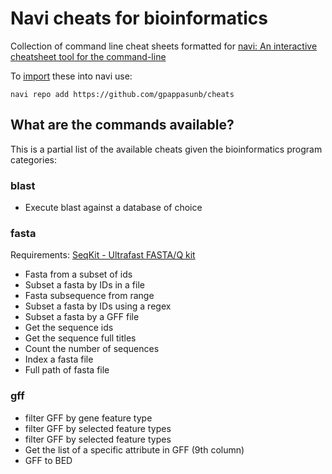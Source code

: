# Navi cheats for bioinformatics

Collection of command line cheat sheets formatted for [navi: An interactive cheatsheet tool for the command-line](https://github.com/denisidoro/navi)

To [import](https://github.com/denisidoro/navi#cheatsheet-repositories) these into navi use:

    navi repo add https://github.com/gpappasunb/cheats 


## What are the commands available?

This is a partial list of the available cheats given the bioinformatics program categories:

### blast

* Execute blast against a database of choice

### fasta

Requirements: [SeqKit - Ultrafast FASTA/Q kit](https://bioinf.shenwei.me/seqkit/)

* Fasta from a subset of ids
* Subset a fasta by IDs in a file
* Fasta subsequence from range
* Subset a fasta by IDs using a regex 
* Subset a fasta by a GFF file
* Get the sequence ids
* Get the sequence full titles
* Count the number of sequences
* Index a fasta file
* Full path of fasta file

### gff

* filter GFF by gene feature type 
* filter GFF by selected feature types
* filter GFF by selected feature types
* Get the list of a specific attribute in GFF (9th column)
* GFF to BED

